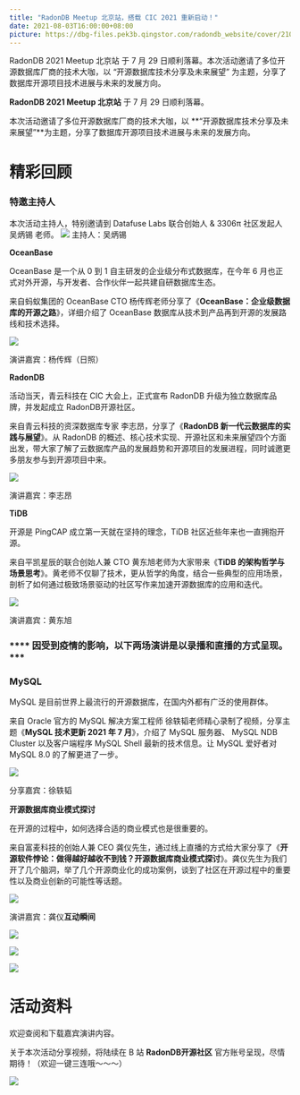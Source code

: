 ```yaml
---
title: "RadonDB Meetup 北京站，搭载 CIC 2021 重新启动！"
date: 2021-08-03T16:00:00+08:00
picture: https://dbg-files.pek3b.qingstor.com/radondb_website/cover/210803.jpg
---
```

RadonDB 2021 Meetup 北京站 于 7 月 29 日顺利落幕。本次活动邀请了多位开源数据库厂商的技术大咖，以 “开源数据库技术分享及未来展望” 为主题，分享了数据库开源项目技术进展与未来的发展方向。
<!--more-->
**RadonDB 2021 Meetup 北京站** 于 7 月 29 日顺利落幕。

本次活动邀请了多位开源数据库厂商的技术大咖，以 **“开源数据库技术分享及未来展望”**为主题，分享了数据库开源项目技术进展与未来的发展方向。

# **精彩回顾**

### **特邀主持人**

本次活动主持人，特别邀请到 Datafuse Labs 联合创始人 & 3306π 社区发起人 吴炳锡 老师。
![](https://dbg-files.pek3b.qingstor.com/radondb_website/news/210803_RadonDB%202021%20Meetup%20%E5%8C%97%E4%BA%AC%E7%AB%99%20%E6%B4%BB%E5%8A%A8%E6%80%BB%E7%BB%93/1.jpg)
主持人：吴炳锡

**OceanBase**

OceanBase 是一个从 0 到 1 自主研发的企业级分布式数据库，在今年 6 月也正式对外开源，与开发者、合作伙伴一起共建自研数据库生态。

来自蚂蚁集团的 OceanBase CTO 杨传辉老师分享了《**OceanBase：企业级数据库的开源之路**》，详细介绍了 OceanBase 数据库从技术到产品再到开源的发展路线和技术选择。

![](https://dbg-files.pek3b.qingstor.com/radondb_website/news/210803_RadonDB%202021%20Meetup%20%E5%8C%97%E4%BA%AC%E7%AB%99%20%E6%B4%BB%E5%8A%A8%E6%80%BB%E7%BB%93/2.jpg)

演讲嘉宾：杨传辉（日照）

**RadonDB**

活动当天，青云科技在 CIC 大会上，正式宣布 RadonDB 升级为独立数据库品牌，并发起成立 RadonDB开源社区。

来自青云科技的资深数据库专家 李志昂，分享了《**RadonDB 新一代云数据库的实践与展望**》。从 RadonDB 的概述、核心技术实现、开源社区和未来展望四个方面出发，带大家了解了云数据库产品的发展趋势和开源项目的发展进程，同时诚邀更多朋友参与到开源项目中来。

![](https://dbg-files.pek3b.qingstor.com/radondb_website/news/210803_RadonDB%202021%20Meetup%20%E5%8C%97%E4%BA%AC%E7%AB%99%20%E6%B4%BB%E5%8A%A8%E6%80%BB%E7%BB%93/3.jpg)

演讲嘉宾：李志昂

**TiDB**

开源是 PingCAP 成立第一天就在坚持的理念，TiDB 社区近些年来也一直拥抱开源。

来自平凯星辰的联合创始人兼 CTO 黄东旭老师为大家带来《**TiDB 的架构哲学与场景思考**》。黄老师不仅聊了技术，更从哲学的角度，结合一些典型的应用场景，剖析了如何通过极致场景驱动的社区写作来加速开源数据库的应用和迭代。

![](https://dbg-files.pek3b.qingstor.com/radondb_website/news/210803_RadonDB%202021%20Meetup%20%E5%8C%97%E4%BA%AC%E7%AB%99%20%E6%B4%BB%E5%8A%A8%E6%80%BB%E7%BB%93/4.jpg)

演讲嘉宾：黄东旭

### **** 因受到疫情的影响，以下两场演讲是以录播和直播的方式呈现。***

### **MySQL**

MySQL 是目前世界上最流行的开源数据库，在国内外都有广泛的使用群体。

来自 Oracle 官方的 MySQL 解决方案工程师 徐轶韬老师精心录制了视频，分享主题《**MySQL 技术更新 2021 年 7 月**》，介绍了 MySQL 服务器、 MySQL NDB Cluster 以及客户端程序 MySQL Shell 最新的技术信息。让 MySQL 爱好者对 MySQL 8.0 的了解更进了一步。

![](https://dbg-files.pek3b.qingstor.com/radondb_website/news/210803_RadonDB%202021%20Meetup%20%E5%8C%97%E4%BA%AC%E7%AB%99%20%E6%B4%BB%E5%8A%A8%E6%80%BB%E7%BB%93/5.jpg)

分享嘉宾：徐轶韬

**开源数据库商业模式探讨**

在开源的过程中，如何选择合适的商业模式也是很重要的。

来自富麦科技的创始人兼 CEO 龚仪先生，通过线上直播的方式给大家分享了《**开源软件悖论：做得越好越收不到钱？开源数据库商业模式探讨**》。龚仪先生为我们开了几个脑洞，举了几个开源商业化的成功案例，谈到了社区在开源过程中的重要性以及商业创新的可能性等话题。

![](https://dbg-files.pek3b.qingstor.com/radondb_website/news/210803_RadonDB%202021%20Meetup%20%E5%8C%97%E4%BA%AC%E7%AB%99%20%E6%B4%BB%E5%8A%A8%E6%80%BB%E7%BB%93/6.jpg)

演讲嘉宾：龚仪**互动瞬间**

![](https://dbg-files.pek3b.qingstor.com/radondb_website/news/210803_RadonDB%202021%20Meetup%20%E5%8C%97%E4%BA%AC%E7%AB%99%20%E6%B4%BB%E5%8A%A8%E6%80%BB%E7%BB%93/7.jpg)

![](https://dbg-files.pek3b.qingstor.com/radondb_website/news/210803_RadonDB%202021%20Meetup%20%E5%8C%97%E4%BA%AC%E7%AB%99%20%E6%B4%BB%E5%8A%A8%E6%80%BB%E7%BB%93/8.jpg)

![](https://dbg-files.pek3b.qingstor.com/radondb_website/news/210803_RadonDB%202021%20Meetup%20%E5%8C%97%E4%BA%AC%E7%AB%99%20%E6%B4%BB%E5%8A%A8%E6%80%BB%E7%BB%93/9.jpg)



# **活动资料**

欢迎查阅和下载嘉宾演讲内容。

关于本次活动分享视频，将陆续在 B 站 **RadonDB开源社区** 官方账号呈现，尽情期待！（欢迎一键三连哦～～～）

![](https://dbg-files.pek3b.qingstor.com/radondb_website/news/210803_RadonDB%202021%20Meetup%20%E5%8C%97%E4%BA%AC%E7%AB%99%20%E6%B4%BB%E5%8A%A8%E6%80%BB%E7%BB%93/10.jpg)



